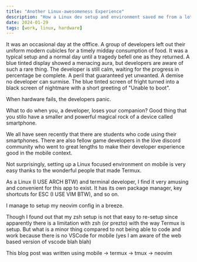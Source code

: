 ```yaml
---
title: "Another Linux-awesomeness Experience"
description: "How a Linux dev setup and environment saved me from a lot of mishaps"
date: 2024-01-29
tags: [work, linux, hardware]
---
```


It was an occasional day at the offfice. A group of developers left out their uniform modern cubicles for a timely midday consumption of food. It was a typical setup and a normal day until a tragedy befell one as they returned. A blue tinted display showed a menacing aura, but developers are aware of such a rare thing. The developer is still calm, waiting for the progress in percentage be complete. A peril that guaranteed yet unwanted. A demise no developer can surmise. The blue tinted screen of fright turned into a black screen of nightmare with a short greeting of "Unable to boot".

When hardware fails, the developers panic.

What to do when you, a developer, loses your companion? Good thing that you stilo have a smaller and powerful magical rock of a device called smartphone.

We all have seen recently that there are students who code using their smartphones. There are also fellow game developers in the löve discord community who went to great lengths to make their developer experience good in the mobile context.

Not surprisingly, setting up a Linux focused environment on mobile is very easy thanks to the wonderful people that made Termux.

As a Linux (I USE ARCH BTW) and terminal developer, I find it very amusing and convenient for this app to exist. It has its own package manager, key shortcuts for ESC (I USE VIM BTW), and so on.

I manage to setup my neovim config in a breeze.

Though I found out that my zsh setup is not that easy to re-setup since apparently there is a limitation with zsh (or prezto) with the way Termux is setup. But what is a minor thing compared to not being able to code and work because there is no VSCode for mobile (yes I am aware of the web based version of vscode blah blah)

This blog post was written using mobile -> termux -> tmux -> neovim
